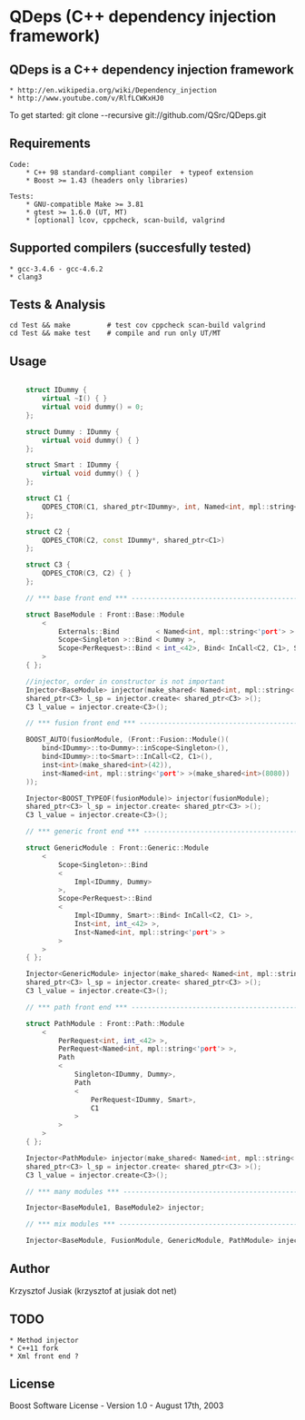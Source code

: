 QDeps (C++ dependency injection framework)
================================

QDeps is a C++ dependency injection framework
------------
    * http://en.wikipedia.org/wiki/Dependency_injection
    * http://www.youtube.com/v/RlfLCWKxHJ0

To get started: git clone --recursive git://github.com/QSrc/QDeps.git

Requirements
------------
    Code:
        * C++ 98 standard-compliant compiler  + typeof extension
        * Boost >= 1.43 (headers only libraries)

    Tests:
        * GNU-compatible Make >= 3.81
        * gtest >= 1.6.0 (UT, MT)
        * [optional] lcov, cppcheck, scan-build, valgrind

Supported compilers (succesfully tested)
------------
    * gcc-3.4.6 - gcc-4.6.2
    * clang3

Tests & Analysis
------------
    cd Test && make         # test cov cppcheck scan-build valgrind
    cd Test && make test    # compile and run only UT/MT

Usage
-----

``` C++

    struct IDummy {
        virtual ~I() { }
        virtual void dummy() = 0;
    };

    struct Dummy : IDummy {
        virtual void dummy() { }
    };

    struct Smart : IDummy {
        virtual void dummy() { }
    };

    struct C1 {
        QDPES_CTOR(C1, shared_ptr<IDummy>, int, Named<int, mpl::string<'port'> >) { }
    };

    struct C2 {
        QDPES_CTOR(C2, const IDummy*, shared_ptr<C1>)
    };

    struct C3 {
        QDPES_CTOR(C3, C2) { }
    };

    // *** base front end *** ------------------------------------------------------------------

    struct BaseModule : Front::Base::Module
        <
            Externals::Bind         < Named<int, mpl::string<'port'> > >,
            Scope<Singleton >::Bind < Dummy >,
            Scope<PerRequest>::Bind < int_<42>, Bind< InCall<C2, C1>, Smart> >
        >
    { };

    //injector, order in constructor is not important
    Injector<BaseModule> injector(make_shared< Named<int, mpl::string<'port'> >(8080));
    shared_ptr<C3> l_sp = injector.create< shared_ptr<C3> >();
    C3 l_value = injector.create<C3>();

    // *** fusion front end *** ----------------------------------------------------------------

    BOOST_AUTO(fusionModule, (Front::Fusion::Module()(
        bind<IDummy>::to<Dummy>::inScope<Singleton>(),
        bind<IDummy>::to<Smart>::InCall<C2, C1>(),
        inst<int>(make_shared<int>(42)),
        inst<Named<int, mpl::string<'port'> >(make_shared<int>(8080))
    ));

    Injector<BOOST_TYPEOF(fusionModule)> injector(fusionModule);
    shared_ptr<C3> l_sp = injector.create< shared_ptr<C3> >();
    C3 l_value = injector.create<C3>();

    // *** generic front end *** ---------------------------------------------------------------

    struct GenericModule : Front::Generic::Module
        <
            Scope<Singleton>::Bind
            <
                Impl<IDummy, Dummy>
            >,
            Scope<PerRequest>::Bind
            <
                Impl<IDummy, Smart>::Bind< InCall<C2, C1> >,
                Inst<int, int_<42> >,
                Inst<Named<int, mpl::string<'port'> >
            >
        >
    { };

    Injector<GenericModule> injector(make_shared< Named<int, mpl::string<'port'> >(8080));
    shared_ptr<C3> l_sp = injector.create< shared_ptr<C3> >();
    C3 l_value = injector.create<C3>();

    // *** path front end *** ------------------------------------------------------------------

    struct PathModule : Front::Path::Module
        <
            PerRequest<int, int_<42> >,
            PerRequest<Named<int, mpl::string<'port'> >,
            Path
            <
                Singleton<IDummy, Dummy>,
                Path
                <
                    PerRequest<IDummy, Smart>,
                    C1
                >
            >
        >
    { };

    Injector<PathModule> injector(make_shared< Named<int, mpl::string<'port'> >(8080));
    shared_ptr<C3> l_sp = injector.create< shared_ptr<C3> >();
    C3 l_value = injector.create<C3>();

    // *** many modules *** --------------------------------------------------------------------

    Injector<BaseModule1, BaseModule2> injector;

    // *** mix modules *** ---------------------------------------------------------------------

    Injector<BaseModule, FusionModule, GenericModule, PathModule> injector;

```

Author
------
Krzysztof Jusiak (krzysztof at jusiak dot net)

TODO
------
    * Method injector
    * C++11 fork
    * Xml front end ?

License
-------
Boost Software License - Version 1.0 - August 17th, 2003

